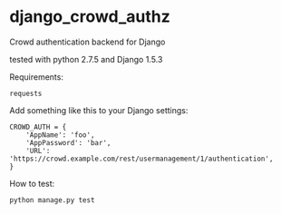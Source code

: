 django_crowd_authz
==================

Crowd authentication backend for Django

tested with python 2.7.5 and Django 1.5.3

Requirements:

    requests

Add something like this to your Django settings:

    CROWD_AUTH = {
        'AppName': 'foo',
        'AppPassword': 'bar',
        'URL': 'https://crowd.example.com/rest/usermanagement/1/authentication',
    }

How to test:

    python manage.py test


